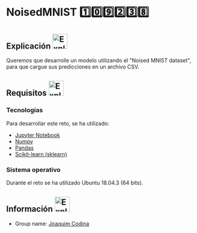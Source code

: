 # NoisedMNIST 1️⃣0️⃣9️⃣2️⃣3️⃣8️⃣

## Explicación <img src="https://image.flaticon.com/icons/svg/1180/1180260.svg" alt="Explanation Icon" height="40" width="40">
Queremos que desarrolle un modelo utilizando el "Noised MNIST dataset", para que cargue sus predicciones en un archivo CSV.

## Requisitos <img src="https://image.flaticon.com/icons/svg/2132/2132377.svg" alt="Explanation Icon" height="40" width="40"> 

### Tecnologías
Para desarrollar este reto, se ha utilizado:
- [Jupyter Notebook](https://jupyter.org/)
- [Numpy](https://numpy.org/)
- [Pandas](https://pandas.pydata.org/)
- [Scikit-learn (sklearn)](https://scikit-learn.org/stable/)

### Sistema operativo
Durante el reto se ha utilizado Ubuntu 18.04.3 (64 bits).

## Información <img src="https://image.flaticon.com/icons/svg/1373/1373283.svg" alt="Explanation Icon" height="40" width="40"> 
- Group name: [Joaquim Codina](https://github.com/joaquimcodina)
